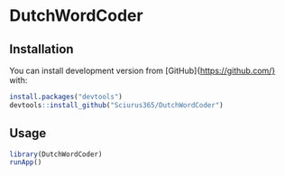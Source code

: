 
# DutchWordCoder

<!-- badges: start -->
<!-- badges: end -->

## Installation

You can install development version from [GitHub]{https://github.com/} with:

``` r
install.packages("devtools")
devtools::install_github("Sciurus365/DutchWordCoder")
```

## Usage

``` r
library(DutchWordCoder)
runApp()
```

